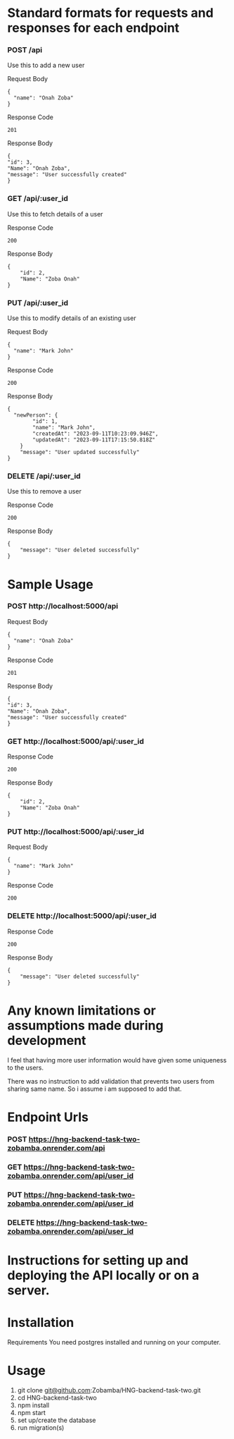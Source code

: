 # Standard formats for requests and responses for each endpoint

### POST /api

Use this to add a new user

Request Body 
```
{
  "name": "Onah Zoba"
}
```

Response Code
```
201
```

Response Body
```
{
"id": 3,
"Name": "Onah Zoba",
"message": "User successfully created"
}
```

### GET /api/:user_id

Use this to fetch details of a user

Response Code
```
200
```

Response Body
```
{
    "id": 2,
    "Name": "Zoba Onah"
}
```

### PUT /api/:user_id

Use this to modify details of an existing user

Request Body
```
{
  "name": "Mark John"
}
```

Response Code
```
200
```

Response Body 
```
{
  "newPerson": {
        "id": 1,
        "name": "Mark John",
        "createdAt": "2023-09-11T10:23:09.946Z",
        "updatedAt": "2023-09-11T17:15:50.818Z"
    }
    "message": "User updated successfully"
}
```
### DELETE /api/:user_id

Use this to remove a user

Response Code
```
200
```

Response Body
```
{
    "message": "User deleted successfully"
}
```

# Sample Usage

### POST http://localhost:5000/api

Request Body 
```
{
  "name": "Onah Zoba"
}
```

Response Code
```
201
```

Response Body
```
{
"id": 3,
"Name": "Onah Zoba",
"message": "User successfully created"
}
```

### GET http://localhost:5000/api/:user_id

Response Code
```
200
```

Response Body
```
{
    "id": 2,
    "Name": "Zoba Onah"
}
```

### PUT http://localhost:5000/api/:user_id

Request Body
```
{
  "name": "Mark John"
}
```

Response Code
```
200
```

### DELETE http://localhost:5000/api/:user_id

Response Code
```
200
```

Response Body
```
{
    "message": "User deleted successfully"
}
```


# Any known limitations or assumptions made during development

I feel that having more user information would have given some uniqueness to the users.

There was no instruction to add validation that prevents two users from sharing same name. So i assume i am supposed to add that.


# Endpoint Urls

### POST https://hng-backend-task-two-zobamba.onrender.com/api

### GET https://hng-backend-task-two-zobamba.onrender.com/api/user_id

### PUT https://hng-backend-task-two-zobamba.onrender.com/api/user_id

### DELETE https://hng-backend-task-two-zobamba.onrender.com/api/user_id


# Instructions for setting up and deploying the API locally or on a server.

# Installation

Requirements
You need postgres installed and running on your computer.

# Usage

1. git clone git@github.com:Zobamba/HNG-backend-task-two.git
2. cd HNG-backend-task-two
3. npm install
4. npm start
5. set up/create the database
6. run migration(s)